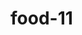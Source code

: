 # food-11

<!--
index.html (49 food 11)

D:\1a = مسار تعليم الويب الزيرو\1a1 = Front\A2 = تعلم المهارات الاساسية للوظيفة\3 = تطبيقات HTML + CSS\0 = 1 تطبيقات بعد CSS\food


-->
